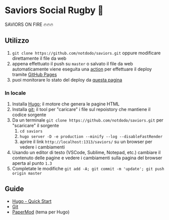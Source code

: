 # Saviors Social Rugby 🏉

SAVIORS ON FIRE 🔥🔥🔥

## Utilizzo

1. `git clone https://github.com/notdodo/saviors.git` oppure modificare direttamente il file da web
2. appena effettuato il push su `master` o salvato il file da web automaticamente viene eseguita una [action](https://github.com/features/actions) per effettuare il deploy tramite [GitHub Pages](https://pages.github.com/)
3. puoi monitorare lo stato del deploy da [questa pagina](https://github.com/notdodo/saviors/actions)

### In locale

1. Installa [Hugo](https://gohugo.io/installation/); il motore che genera le pagine HTML
2. Installa [git](https://git-scm.com/book/en/v2/Getting-Started-Installing-Git); il tool per "caricare" i file sul repoistory che mantiene il codice sorgente
3. Da un terminale `git clone https://github.com/notdodo/saviors.git` per "scaricare" il sorgente
   1. `cd saviors`
   2. `hugo server -D -e production --minify --log --disableFastRender`
   3. aprire il link `http://localhost:1313/saviors/` su un browser per vedere i cambiamenti
4. Usando un editor di testo (VSCode, Sublime, Notepad, etc.) cambiare il contenuto delle pagine e vedere i cambiamenti sulla pagina del browser aperta al punto `1.3`
5. Completate le modifiche `git add -A; git commit -m 'update'; git push origin master`

## Guide

- [Hugo - Quick Start](https://gohugo.io/getting-started/quick-start/)
- [Git](https://docs.github.com/en/get-started/quickstart)
- [PaperMod](https://adityatelange.github.io/hugo-PaperMod/) (tema per Hugo)
